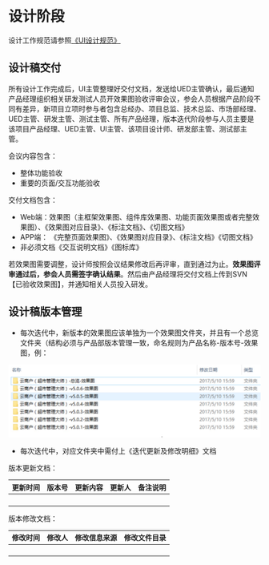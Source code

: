 # 设计阶段
设计工作规范请参照[《UI设计规范》](/standard/ui/README.md)

## 设计稿交付
所有设计工作完成后，UI主管整理好交付文档，发送给UED主管确认，最后通知产品经理组织相关研发测试人员开效果图验收评审会议，参会人员根据产品阶段不同有差异，新项目立项时参与者包含总经办、项目总监、技术总监、市场部经理、UED主管、研发主管、测试主管、所有产品经理，版本迭代阶段参与人员主要是该项目产品经理、UED主管、UI主管、该项目设计师、研发部主管、测试部主管。

会议内容包含：
- 整体功能验收
- 重要的页面/交互功能验收

交付文档包含：
- Web端：效果图（主框架效果图、组件库效果图、功能页面效果图或者完整效果图）、《效果图对应目录》、《标注文档》、《切图文档》
- APP端： 《完整页面效果图》、《效果图对应目录》、《标注文档》《切图文档》
- 非必须文档《交互说明文档》《图标库》

若效果图需要调整，设计师按照会议结果修改后再评审，直到通过为止。**效果图评审通过后，参会人员需签字确认结果**。然后由产品经理将交付文档上传到SVN【已验收效果图】，并通知相关人员投入研发。

## 设计稿版本管理
- 每次迭代中，新版本的效果图应该单独为一个效果图文件夹，并且有一个总览文件夹（结构必须与产品部版本管理一致，命名规则为产品名称-版本号-效果图，例：

![Image text](https://raw.githubusercontent.com/Andyczc/ued-norms-images/master/versions.png)

- 每次迭代中，对应文件夹中需付上《迭代更新及修改明细》文档

版本更新文档：

| 更新时间      |    版本号 |    更新内容 |    更新人 |    备注说明 |
| :--------: | :--------:| :--------:| :--------:| :--------:|
|   &nbsp;   |  &nbsp; | &nbsp; | &nbsp; | &nbsp; |

版本修改文档：

| 修改时间      |    修改人 |    修改信息来源 |    修改文件目录 |
| :--------: | :--------:| :--------:| :--------:|
|   &nbsp;   |  &nbsp; | &nbsp; | &nbsp; |
